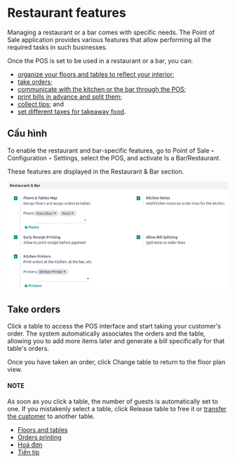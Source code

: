 # Restaurant features

Managing a restaurant or a bar comes with specific needs. The Point of Sale application provides
various features that allow performing all the required tasks in such businesses.

Once the POS is set to be used in a restaurant or a bar, you can:

- [organize your floors and tables to reflect your interior](applications/sales/point_of_sale/restaurant/floors_tables.md);
- [take orders](#restaurant-orders);
- [communicate with the kitchen or the bar through the POS](applications/sales/point_of_sale/restaurant/kitchen_printing.md);
- [print bills in advance and split them](applications/sales/point_of_sale/restaurant/bill_printing.md);
- [collect tips](applications/sales/point_of_sale/restaurant/tips.md); and
- [set different taxes for takeaway food](applications/sales/point_of_sale/pricing/fiscal_position.md).

<a id="restaurant-configuration"></a>

## Cấu hình

To enable the restaurant and bar-specific features, go to Point of Sale ‣
Configuration ‣ Settings, select the POS, and activate Is a Bar/Restaurant.

These features are displayed in the Restaurant & Bar section.

![restaurant and bar-specific features](../../../.gitbook/assets/restaurant-bar-section.png)

<a id="restaurant-orders"></a>

## Take orders

Click a table to access the POS interface and start taking your customer's order. The system
automatically associates the orders and the table, allowing you to add more items later and generate
a bill specifically for that table's orders.

Once you have taken an order, click Change table to return to the floor plan view.

#### NOTE
As soon as you click a table, the number of guests is automatically set to one. If you
mistakenly select a table, click Release table to free it or [transfer the
customer](applications/sales/point_of_sale/restaurant/floors_tables.md#floors-tables-transfer) to another table.

* [Floors and tables](applications/sales/point_of_sale/restaurant/floors_tables.md)
* [Orders printing](applications/sales/point_of_sale/restaurant/kitchen_printing.md)
* [Hoá đơn](applications/sales/point_of_sale/restaurant/bill_printing.md)
* [Tiền tip](applications/sales/point_of_sale/restaurant/tips.md)
